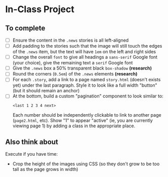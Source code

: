 # In-Class Project

## To complete

- [ ] Ensure the content in the `.news` stories is all left-aligned
- [ ] Add padding to the stories such that the image will still touch the edges of the `.news` item, but the text will have `1em` on the left and right sides
- [ ] Change the overall `font` to give all headings a `sans-serif` Google font (your choice), give the remaining text a `serif` Google font
- [ ] Give the `.news` box a 50% transparent black `box-shadow` **(research)**
- [ ] Round the corners (`0.5em`) of the `.news` elements **(research)**
- [ ] For each `.story`, add a link to a page named `story.html` (doesn't exists yet) under the last paragraph. Style it to look like a full width "button" (but it should remain an anchor)
- [ ] At the bottom, build a custom "pagination" component to look similar to:
    ```
    <last 1 2 3 4 next>
    ```
  Each number should be independently clickable to link to another page (`page2.html`, etc). Show "1" to appear "active" (ie, you are currently viewing page 1) by adding a class in the appropriate place.

## Also think about

Execute if you have time:

- Crop the height of the images using CSS (so they don't grow to be too tall as the page grows in width)